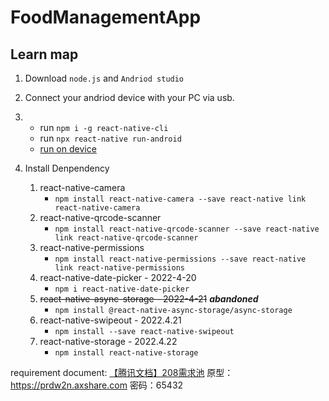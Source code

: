 # FoodManagementApp

## Learn map

1. Download `node.js` and `Andriod studio`
2. Connect your andriod device with your PC via usb.
3. - run `npm i -g react-native-cli`
   - run `npx react-native run-android `
   	- [run on device](https://reactnative.cn/docs/running-on-device)
4. Install Denpendency

   1. react-native-camera
      - `npm install react-native-camera --save react-native link react-native-camera`
   2. react-native-qrcode-scanner
      - `npm install react-native-qrcode-scanner --save react-native link react-native-qrcode-scanner`
   3. react-native-permissions
      - `npm install react-native-permissions --save react-native link react-native-permissions`
   4. react-native-date-picker - 2022-4-20
      - `npm i react-native-date-picker`
   5. ~~react-native-async-storage - 2022-4-21~~  ***abandoned***
      - `npm install @react-native-async-storage/async-storage`
   6. react-native-swipeout - 2022.4.21
      - `npm install --save react-native-swipeout`
   7. react-native-storage  - 2022.4.22
      - `npm install react-native-storage `


requirement document: [【腾讯文档】208需求池](https://docs.qq.com/sheet/DQWJ4WGh2RWdRUmt2) 
原型：https://prdw2n.axshare.com 密码：65432
